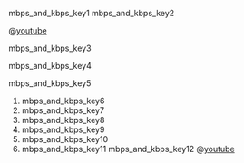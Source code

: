 mbps_and_kbps_key1
mbps_and_kbps_key2


@[youtube](hdIhkwJgh7g)

mbps_and_kbps_key3


mbps_and_kbps_key4


mbps_and_kbps_key5
1. mbps_and_kbps_key6
2. mbps_and_kbps_key7
3. mbps_and_kbps_key8
4. mbps_and_kbps_key9
5. mbps_and_kbps_key10
6. mbps_and_kbps_key11
mbps_and_kbps_key12
@[youtube](E9o2FlF1P5A)